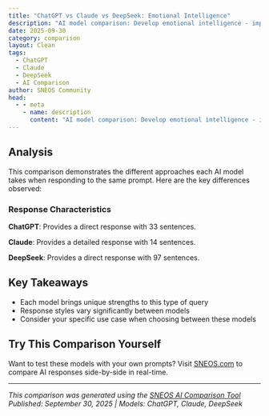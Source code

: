 ```yaml
---
title: "ChatGPT vs Claude vs DeepSeek: Emotional Intelligence"
description: "AI model comparison: Develop emotional intelligence - improve relationships and success..."
date: 2025-09-30
category: comparison
layout: Clean
tags:
  - ChatGPT
  - Claude
  - DeepSeek
  - AI Comparison
author: SNEOS Community
head:
  - - meta
    - name: description
      content: "AI model comparison: Develop emotional intelligence - improve relationships and success..."
---
```


<ChatComparison
  title="ChatGPT vs Claude vs DeepSeek: Emotional Intelligence"
  prompt="Develop emotional intelligence - improve relationships and success"
  :responses='{
    "ChatGPT": "Developing emotional intelligence (EI) can significantly improve your relationships and increase your success in both personal and professional areas. Emotional intelligence generally involves the ability to recognize, understand, manage, and influence your own emotions and those of others.\n\nHere are some key steps to develop emotional intelligence:\n\n1. **Self-Awareness**\n   - Pay attention to your own emotions and how they affect your thoughts and behavior.\n   - Keep a journal to reflect on your emotional responses and patterns.\n   - Practice mindfulness or meditation to increase your present-moment awareness.\n\n2. **Self-Regulation**\n   - Learn to manage your emotions, especially in stressful or challenging situations.\n   - Develop techniques to stay calm such as deep breathing, pausing before reacting, or reframing negative thoughts.\n   - Avoid impulsive decisions by pausing and considering the consequences.\n\n3. **Motivation**\n   - Cultivate intrinsic motivation by setting personal goals aligned with your values.\n   - Stay optimistic and resilient in the face of setbacks.\n   - Celebrate small successes to maintain enthusiasm.\n\n4. **Empathy**\n   - Practice active listening; genuinely focus on what others are saying.\n   - Try to see situations from others\u2019 perspectives.\n   - Notice nonverbal cues such as body language and facial expressions.\n\n5. **Social Skills**\n   - Improve your communication skills; be clear and assertive without being aggressive.\n   - Build strong interpersonal relationships by showing appreciation and gratitude.\n   - Work on conflict resolution skills and learn to negotiate and compromise effectively.\n\n6. **Seek Feedback**\n   - Ask trusted friends, family, or colleagues for honest feedback on your emotional responses and interactions.\n   - Reflect on this feedback and work on areas needing improvement.\n\n7. **Practice Regularly**\n   - Emotional intelligence is a skill that improves with practice and consistency.\n   - Engage in social activities that challenge you to manage and understand emotions, such as team projects or volunteer work.\n\n8. **Educate Yourself**\n   - Read books, attend workshops or courses on emotional intelligence and interpersonal skills.\n   - Some recommended books include *Emotional Intelligence* by Daniel Goleman and *Nonviolent Communication* by Marshall Rosenberg.\n\nBy developing your emotional intelligence, you\u2019ll likely find your relationships improving, as you communicate more effectively and understand others better. Additionally, your ability to manage stress and stay motivated will contribute to greater success in your career and personal life.",
    "Claude": "# Developing Emotional Intelligence: A Complete Guide\n\nEmotional intelligence (EI) is your ability to understand, manage, and effectively use emotions\u2014both your own and others\u0027. Here\u0027s how to develop it systematically:\n\n## **The Four Core Areas of EI**\n\n### 1. **Self-Awareness**\n**Build awareness of your emotional patterns:**\n- Keep an emotion journal for 2 weeks\n- Notice physical sensations that accompany emotions\n- Identify your emotional triggers\n- Practice mindful check-ins: \u0022What am I feeling right now?\u0022\n- Ask for feedback from trusted friends about your emotional responses\n\n### 2. **Self-Regulation**\n**Learn to manage your emotional responses:**\n- Use the \u0022pause technique\u0022 before reacting\n- Practice deep breathing (4-7-8 method)\n- Develop healthy outlets for stress (exercise, creativity, nature)\n- Create \u0022if-then\u0022 plans for challenging situations\n- Learn to reframe negative thoughts\n\n### 3. **Social Awareness**\n**Improve your ability to read others:**\n- Practice active listening without planning your response\n- Pay attention to non-verbal cues (body language, tone)\n- Ask open-ended questions about others\u0027 feelings\n- Observe group dynamics in meetings or social settings\n- Practice empathy by considering others\u0027 perspectives\n\n### 4. **Relationship Management**\n**Use emotional insights to improve connections:**\n- Communicate your emotions clearly and constructively\n- Learn conflict resolution techniques\n- Practice giving and receiving feedback gracefully\n- Develop your ability to influence and inspire others\n- Build rapport through emotional attunement\n\n## **Daily Practices to Build EI**\n\n### **Morning Routine**\n- Set emotional intentions for the day\n- Practice gratitude to boost positive emotions\n- Visualize handling challenging interactions well\n\n### **Throughout the Day**\n- Take emotion \u0022temperature checks\u0022 hourly\n- Practice perspective-taking in conversations\n- Use empathetic language (\u0022That sounds frustrating\u0022)\n- Notice and appreciate others\u0027 emotional states\n\n### **Evening Reflection**\n- Review emotional highs and lows\n- Consider how you could handle situations differently\n- Celebrate moments of emotional intelligence\n\n## **Relationship Enhancement Strategies**\n\n### **For Personal Relationships**\n- Share your emotions vulnerably and appropriately\n- Validate others\u0027 feelings before problem-solving\n- Learn your loved ones\u0027 emotional languages\n- Practice forgiveness and letting go of grudges\n\n### **For Professional Success**\n- Read the room in meetings and adapt accordingly\n- Build trust through emotional consistency\n- Use emotional intelligence in negotiations\n- Develop leadership presence through authentic connection\n\n## **Quick EI Boosters**\n\n1. **The 3-3-3 Technique**: Name 3 emotions you\u0027re feeling, 3 things you can see, 3 sounds you can hear\n2. **Emotion Labeling**: Simply naming emotions reduces their intensity\n3. **The 24-Hour Rule**: Wait 24 hours before responding to emotionally charged messages\n4. **Curiosity Practice**: Replace judgment with curiosity about others\u0027 behaviors\n\n## **Measuring Your Progress**\n\nTrack improvements in:\n- Frequency of emotional outbursts\n- Quality of your relationships\n- Ability to stay calm under pressure\n- Others seeking your advice or support\n- Professional opportunities and advancement\n\n## **Common Obstacles and Solutions**\n\n**Challenge**: \u0022I\u0027m not naturally emotional\u0022\n**Solution**: EI isn\u0027t about being emotional\u2014it\u0027s about being smart with emotions\n\n**Challenge**: \u0022Others are too sensitive\u0022\n**Solution**: Focus on your own growth rather than changing others\n\n**Challenge**: \u0022I don\u0027t have time for this\u0022\n**Solution**: Start with just 5 minutes of daily emotional check-ins\n\nRemember, emotional intelligence is a skill that improves with practice. Start small, be patient with yourself, and focus on progress, not perfection. The investment in developing your EI will pay dividends in every area of your life.\n\nWould you like me to elaborate on any specific aspect or help you create a personalized EI development plan?",
    "DeepSeek": "Of course. Developing emotional intelligence (EQ) is one of the most powerful investments you can make in your personal and professional life. It\u0027s the \u0022secret sauce\u0022 that improves everything from your closest relationships to your career trajectory.\n\nHere is a comprehensive guide to developing your emotional intelligence, broken down into actionable steps.\n\n### What is Emotional Intelligence (EQ)?\n\nEmotional intelligence is the ability to **recognize, understand, manage, and influence** your own emotions and the emotions of others. It\u0027s often broken down into four core domains:\n\n1.  **Self-Awareness:** Recognizing your own emotions and their impact.\n2.  **Self-Management:** Controlling impulsive feelings and behaviors, and adapting to changing circumstances.\n3.  **Social Awareness:** Understanding the emotions, needs, and concerns of other people.\n4.  **Relationship Management:** Developing and maintaining good relationships, communicating clearly, and managing conflict.\n\n---\n\n### Part 1: The Inner Foundation (Self-Awareness \u0026 Self-Management)\n\nYou cannot manage what you do not recognize. This is the work you do on yourself.\n\n#### **1. Practice the \u0022Name It to Tame It\u0022 Technique**\nWhen you feel a strong emotion, don\u0027t just react. Pause and label it with a specific word.\n*   Instead of \u0022I\u0027m stressed,\u0022 ask: \u0022Am I feeling *anxious*, *overwhelmed*, or *apprehensive*?\u0022\n*   Instead of \u0022I\u0027m angry,\u0022 ask: \u0022Am I feeling *frustrated*, *disrespected*, or *betrayed*?\u0022\n*   **Action:** Keep an emotion journal. At the end of the day, write down the strong emotions you felt and what triggered them.\n\n#### **2. Identify Your Emotional Triggers**\nWhat specific situations, words, or types of people cause a disproportionate emotional reaction in you? Knowing your triggers gives you the power to prepare for them.\n*   **Action:** Think of the last time you \u0022lost your cool.\u0022 What was the underlying trigger? Was it a feeling of being ignored? A fear of failure? A sense of injustice?\n\n#### **3. Implement the Pause Button**\nBetween a trigger and your response, there is a space. Your power lies in that space.\n*   **Techniques:**\n    *   **The 6-Second Rule:** When you feel a surge of anger or frustration, simply pause and take a deep breath for six seconds. This allows the amygdala (the brain\u0027s alarm system) to calm down.\n    *   **Ask Yourself:** \u0022Will this matter in an hour? A day? A week?\u0022 This provides perspective.\n    *   **Remove Yourself:** It\u0027s perfectly okay to say, \u0022I need a moment to process this. Can we take five minutes?\u0022\n\n#### **4. Reframe Your Self-Talk**\nYour internal narrative drives your emotions. Challenge negative or catastrophic thoughts.\n*   **Instead of:** \u0022My presentation was a disaster. I\u0027m a failure.\u0022\n*   **Reframe to:** \u0022The presentation didn\u0027t go as well as I\u0027d hoped. I can learn from this and focus on improving my closing for next time.\u0022\n*   **Action:** Catch yourself in a negative thought loop and consciously rephrase it to be more objective and constructive.\n\n---\n\n### Part 2: The Outer Connection (Social Awareness \u0026 Relationship Management)\n\nOnce you understand yourself, you can better connect with others.\n\n#### **1. Listen to Understand, Not to Reply**\nThis is the cornerstone of social awareness.\n*   **Action:** In your next conversation, focus entirely on what the other person is saying. Don\u0027t formulate your response while they\u0027re talking. Listen for the *emotion* behind their words. Are they excited, worried, proud?\n*   **Pro Tip:** Practice **reflective listening**. \u0022So, if I\u0027m hearing you correctly, you felt overlooked when the team didn\u0027t ask for your input.\u0022 This validates their feelings and ensures understanding.\n\n#### **2. Read Non-Verbal Cues**\nA huge part of communication is unspoken. Pay attention to:\n*   **Body Language:** Crossed arms, lack of eye contact, fidgeting.\n*   **Tone of Voice:** Does their tone match their words? A sarcastic \u0022I\u0027m fine\u0022 says everything.\n*   **Facial Expressions:** A micro-expression of disgust or a forced smile.\n\n#### **3. Practice Empathy**\nEmpathy is not sympathy (\u0022I feel sorry for you\u0022). It\u0027s the ability to understand and share the feelings of another.\n*   **Action:** Put yourself in their shoes. Ask yourself: \u0022Given their background and current situation, why might they be acting this way?\u0022 This doesn\u0027t mean you agree with them, but it helps you understand their perspective.\n\n#### **4. Give Constructive Feedback**\nHigh-EQ feedback is specific, helpful, and focused on behavior, not the person.\n*   **Low-EQ:** \u0022Your report was sloppy.\u0022\n*   **High-EQ:** \u0022I noticed there were a few factual errors on page three. For the next one, let\u0027s make sure we double-check the data together to ensure it\u0027s accurate.\u0022\n*   **Use the \u0022Situation-Behavior-Impact\u0022 Model:**\n    *   \u0022In the meeting *(Situation)*, when you spoke over Sarah *(Behavior)*, I think it may have made her feel her point wasn\u0027t valued *(Impact)*.\u0022\n\n#### **5. Manage and Resolve Conflict Constructively**\nSee conflict not as a battle to be won, but a problem to be solved jointly.\n*   **Focus on Interests, Not Positions:** Instead of arguing over *what* someone wants (a position), discover *why* they want it (their underlying interest).\n*   **Use \u0022I\u0022 Statements:** \u0022I feel frustrated when deadlines are missed because it impacts the team\u0027s progress,\u0022 instead of \u0022You always miss your deadlines.\u0022\n\n---\n\n### How This Leads to Improved Relationships and Success\n\n*   **In Personal Relationships:** You become a better listener, a more supportive partner/friend/family member, and are able to navigate disagreements without causing lasting damage. You build deeper trust and intimacy.\n*   **In the Workplace:**\n    *   **Leadership:** You inspire and motivate teams. People follow leaders they feel understand and value them.\n    *   **Teamwork:** You collaborate more effectively, manage up, and become a sought-after colleague.\n    *   **Success:** You make better, less emotionally-driven decisions. You\u0027re seen as poised, reliable, and promotable. Studies consistently show that high EQ is a stronger predictor of success than IQ in many fields.\n\n### Final Word of Encouragement\n\nDeveloping emotional intelligence is a journey, not a destination. It requires consistent practice and self-compassion. You will have setbacks. The goal is not perfection, but progress.\n\nStart small. Pick **one** technique from this guide\u2014like the \u0022Name It to Tame It\u0022 practice or reflective listening\u2014and focus on it for a week. You will be amazed at the positive shifts you begin to see in your interactions and your own inner peace."
  }'
  published-date="22:46"
/>

## Analysis

This comparison demonstrates the different approaches each AI model takes when responding to the same prompt. Here are the key differences observed:

### Response Characteristics

**ChatGPT**: Provides a direct response with 33 sentences. 

**Claude**: Provides a detailed response with 14 sentences. 

**DeepSeek**: Provides a direct response with 97 sentences. 

## Key Takeaways

- Each model brings unique strengths to this type of query
- Response styles vary significantly between models
- Consider your specific use case when choosing between these models

## Try This Comparison Yourself

Want to test these models with your own prompts? Visit [SNEOS.com](https://sneos.com) to compare AI responses side-by-side in real-time.

---

*This comparison was generated using the [SNEOS AI Comparison Tool](https://sneos.com)*
*Published: September 30, 2025 | Models: ChatGPT, Claude, DeepSeek*

